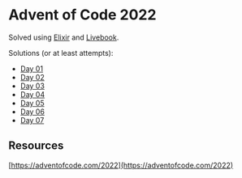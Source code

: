 # Advent of Code 2022

Solved using [Elixir](https://elixir-lang.org/) and [Livebook](https://livebook.dev/).

Solutions (or at least attempts):

- [Day 01](01.livemd)
- [Day 02](02.livemd)
- [Day 03](03.livemd)
- [Day 04](04.livemd)
- [Day 05](05.livemd)
- [Day 06](06.livemd)
- [Day 07](07.livemd)
<!-- - [Day 08](08.livemd) -->
<!-- - [Day 09](09.livemd) -->
<!-- - [Day 10](10.livemd) -->
<!-- - [Day 11](11.livemd) -->
<!-- - [Day 12](12.livemd) -->
<!-- - [Day 13](13.livemd) -->
<!-- - [Day 14](14.livemd) -->
<!-- - [Day 15](15.livemd) -->
<!-- - [Day 16](16.livemd) -->
<!-- - [Day 17](17.livemd) -->
<!-- - [Day 18](18.livemd) -->
<!-- - [Day 19](19.livemd) -->
<!-- - [Day 20](20.livemd) -->
<!-- - [Day 21](21.livemd) -->
<!-- - [Day 22](22.livemd) -->
<!-- - [Day 23](23.livemd) -->
<!-- - [Day 24](24.livemd) -->
<!-- - [Day 25](25.livemd) -->

## Resources

[https://adventofcode.com/2022](https://adventofcode.com/2022)